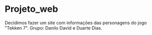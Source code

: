 # Projeto_web

Decidimos fazer um site com informações das personagens do jogo "Tekken 7".
Grupo: Danilo David e Duarte Dias.
